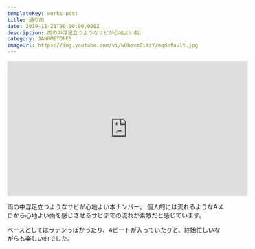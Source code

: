 ```yaml
---
templateKey: works-post
title: 通り雨
date: 2019-11-21T00:00:00.000Z
description: 雨の中浮足立つようなサビが心地よい曲。
category: JANOMETONES
imageUrl: https://img.youtube.com/vi/wObevmZiYzY/mqdefault.jpg
---
```

<iframe width="560" height="315" src="https://www.youtube.com/embed/wObevmZiYzY" frameBorder="0" allow="accelerometer; autoplay; encrypted-media; gyroscope; picture-in-picture" allowFullScreen></iframe>

雨の中浮足立つようなサビが心地よい本ナンバー。
個人的には流れるようなAメロから心地よい雨を感じさせるサビまでの流れが素敵だと感じています。

ベースとしてはラテンっぽかったり、4ビートが入っていたりと、終始忙しいながらも楽しい曲でした。